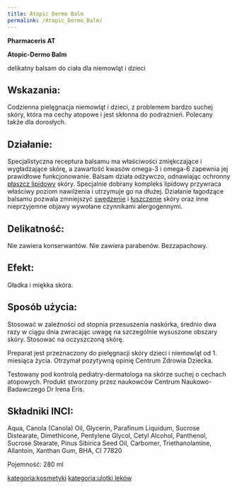 ```yaml
---
title: Atopic Dermo Balm
permalink: /Atopic_Dermo_Balm/
---
```


**Pharmaceris AT**

**Atopic-Dermo Balm**

delikatny balsam do ciała dla niemowląt i dzieci

Wskazania:
----------

Codzienna pielęgnacja niemowląt i dzieci, z problemem bardzo suchej skóry, która ma cechy atopowe i jest skłonna do podrażnień. Polecany także dla dorosłych.

Działanie:
----------

Specjalistyczna receptura balsamu ma właściwości zmiękczające i wygładzające skórę, a zawartość kwasów omega-3 i omega-6 zapewnia jej prawidłowe funkcjonowanie. Balsam działa odżywczo, odnawiając ochronny [płaszcz lipidowy](/atopedia/płaszcz_lipidowy "wikilink") skóry. Specjalnie dobrany kompleks lipidowy przywraca właściwy poziom nawilżenia i utrzymuje go na dłużej. Działanie łagodzące balsamu pozwala zmniejszyć [swędzenie](/atopedia/świąd "wikilink") i [łuszczenie](/atopedia/łuszczenie "wikilink") skóry oraz inne nieprzyjemne objawy wywołane czynnikami alergogennymi.

Delikatność:
------------

Nie zawiera konserwantów. Nie zawiera parabenów. Bezzapachowy.

Efekt:
------

Gładka i miękka skóra.

Sposób użycia:
--------------

Stosować w zależności od stopnia przesuszenia naskórka, średnio dwa razy w ciągu dnia zwracając uwagę na szczególnie wysuszone obszary skóry. Stosować na oczyszczoną skórę.

Preparat jest przeznaczony do pielęgnacji skóry dzieci i niemowląt od 1. miesiąca życia. Otrzymał pozytywną opinię Centrum Zdrowia Dziecka.

Testowany pod kontrolą pediatry-dermatologa na skórze suchej o cechach atopowych. Produkt stworzony przez naukowców Centrum Naukowo-Badawczego Dr Irena Eris.

Składniki INCI:
---------------

Aqua, Canola (Canola) Oil, Glycerin, Parafinum Liquidum, Sucrose Distearate, Dimethicone, Pentylene Glycol, Cetyl Alcohol, Panthenol, Sucrose Stearate, Pinus Sibirica Seed Oil, Carbomer, Triethanolamine, Allantoin, Xanthan Gum, BHA, CI 77820

Pojemność: 280 ml

[kategoria:kosmetyki](/atopedia/kategoria:kosmetyki "wikilink") [kategoria:ulotki leków](/atopedia/kategoria:ulotki_leków "wikilink")